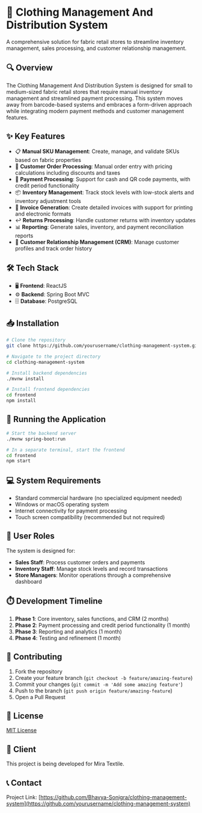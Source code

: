 # 👕 Clothing Management And Distribution System

A comprehensive solution for fabric retail stores to streamline inventory management, sales processing, and customer relationship management.

## 🔍 Overview

The Clothing Management And Distribution System is designed for small to medium-sized fabric retail stores that require manual inventory management and streamlined payment processing. This system moves away from barcode-based systems and embraces a form-driven approach while integrating modern payment methods and customer management features.

## ✨ Key Features

- 📋 **Manual SKU Management**: Create, manage, and validate SKUs based on fabric properties
- 🛒 **Customer Order Processing**: Manual order entry with pricing calculations including discounts and taxes
- 💸 **Payment Processing**: Support for cash and QR code payments, with credit period functionality
- 📦 **Inventory Management**: Track stock levels with low-stock alerts and inventory adjustment tools
- 🧾 **Invoice Generation**: Create detailed invoices with support for printing and electronic formats
- ↩️ **Returns Processing**: Handle customer returns with inventory updates
- 📊 **Reporting**: Generate sales, inventory, and payment reconciliation reports
- 👥 **Customer Relationship Management (CRM)**: Manage customer profiles and track order history

## 🛠️ Tech Stack

- 🖥️ **Frontend**: ReactJS
- ⚙️ **Backend**: Spring Boot MVC
- 🗄️ **Database**: PostgreSQL

## 📥 Installation

```bash
# Clone the repository
git clone https://github.com/yourusername/clothing-management-system.git

# Navigate to the project directory
cd clothing-management-system

# Install backend dependencies
./mvnw install

# Install frontend dependencies
cd frontend
npm install
```

## 🚀 Running the Application

```bash
# Start the backend server
./mvnw spring-boot:run

# In a separate terminal, start the frontend
cd frontend
npm start
```

## 💻 System Requirements

- Standard commercial hardware (no specialized equipment needed)
- Windows or macOS operating system
- Internet connectivity for payment processing
- Touch screen compatibility (recommended but not required)

## 👤 User Roles

The system is designed for:

- **Sales Staff**: Process customer orders and payments
- **Inventory Staff**: Manage stock levels and record transactions 
- **Store Managers**: Monitor operations through a comprehensive dashboard

## ⏱️ Development Timeline

1. **Phase 1**: Core inventory, sales functions, and CRM (2 months)
2. **Phase 2**: Payment processing and credit period functionality (1 month)
3. **Phase 3**: Reporting and analytics (1 month)
4. **Phase 4**: Testing and refinement (1 month)

## 🤝 Contributing

1. Fork the repository
2. Create your feature branch (`git checkout -b feature/amazing-feature`)
3. Commit your changes (`git commit -m 'Add some amazing feature'`)
4. Push to the branch (`git push origin feature/amazing-feature`)
5. Open a Pull Request

## 📝 License

[MIT License](LICENSE.md)

## 🏢 Client

This project is being developed for Mira Textile.

## 📞 Contact

Project Link: [https://github.com/Bhavya-Sonigra/clothing-management-system](https://github.com/yourusername/clothing-management-system)
